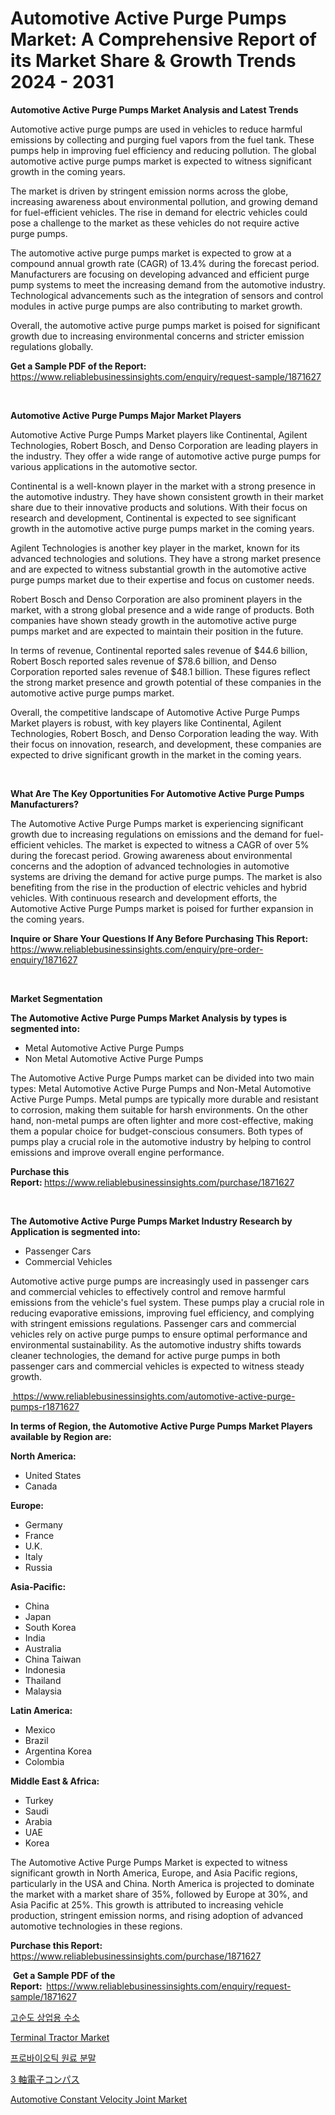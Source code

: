 <p><h1>Automotive Active Purge Pumps Market: A Comprehensive Report of its Market Share & Growth Trends 2024 - 2031</h1></p><p><strong>Automotive Active Purge Pumps Market Analysis and Latest Trends</strong></p>
<p><p>Automotive active purge pumps are used in vehicles to reduce harmful emissions by collecting and purging fuel vapors from the fuel tank. These pumps help in improving fuel efficiency and reducing pollution. The global automotive active purge pumps market is expected to witness significant growth in the coming years.</p><p>The market is driven by stringent emission norms across the globe, increasing awareness about environmental pollution, and growing demand for fuel-efficient vehicles. The rise in demand for electric vehicles could pose a challenge to the market as these vehicles do not require active purge pumps.</p><p>The automotive active purge pumps market is expected to grow at a compound annual growth rate (CAGR) of 13.4% during the forecast period. Manufacturers are focusing on developing advanced and efficient purge pump systems to meet the increasing demand from the automotive industry. Technological advancements such as the integration of sensors and control modules in active purge pumps are also contributing to market growth.</p><p>Overall, the automotive active purge pumps market is poised for significant growth due to increasing environmental concerns and stricter emission regulations globally.</p></p>
<p><strong>Get a Sample PDF of the Report:&nbsp;</strong> <a href="https://www.reliablebusinessinsights.com/enquiry/request-sample/1871627">https://www.reliablebusinessinsights.com/enquiry/request-sample/1871627</a></p>
<p>&nbsp;</p>
<p><strong>Automotive Active Purge Pumps Major Market Players</strong></p>
<p><p>Automotive Active Purge Pumps Market players like Continental, Agilent Technologies, Robert Bosch, and Denso Corporation are leading players in the industry. They offer a wide range of automotive active purge pumps for various applications in the automotive sector.</p><p>Continental is a well-known player in the market with a strong presence in the automotive industry. They have shown consistent growth in their market share due to their innovative products and solutions. With their focus on research and development, Continental is expected to see significant growth in the automotive active purge pumps market in the coming years.</p><p>Agilent Technologies is another key player in the market, known for its advanced technologies and solutions. They have a strong market presence and are expected to witness substantial growth in the automotive active purge pumps market due to their expertise and focus on customer needs.</p><p>Robert Bosch and Denso Corporation are also prominent players in the market, with a strong global presence and a wide range of products. Both companies have shown steady growth in the automotive active purge pumps market and are expected to maintain their position in the future.</p><p>In terms of revenue, Continental reported sales revenue of $44.6 billion, Robert Bosch reported sales revenue of $78.6 billion, and Denso Corporation reported sales revenue of $48.1 billion. These figures reflect the strong market presence and growth potential of these companies in the automotive active purge pumps market.</p><p>Overall, the competitive landscape of Automotive Active Purge Pumps Market players is robust, with key players like Continental, Agilent Technologies, Robert Bosch, and Denso Corporation leading the way. With their focus on innovation, research, and development, these companies are expected to drive significant growth in the market in the coming years.</p></p>
<p>&nbsp;</p>
<p><strong>What Are The Key Opportunities For Automotive Active Purge Pumps Manufacturers?</strong></p>
<p><p>The Automotive Active Purge Pumps market is experiencing significant growth due to increasing regulations on emissions and the demand for fuel-efficient vehicles. The market is expected to witness a CAGR of over 5% during the forecast period. Growing awareness about environmental concerns and the adoption of advanced technologies in automotive systems are driving the demand for active purge pumps. The market is also benefiting from the rise in the production of electric vehicles and hybrid vehicles. With continuous research and development efforts, the Automotive Active Purge Pumps market is poised for further expansion in the coming years.</p></p>
<p><strong>Inquire or Share Your Questions If Any Before Purchasing This Report:</strong> <a href="https://www.reliablebusinessinsights.com/enquiry/pre-order-enquiry/1871627">https://www.reliablebusinessinsights.com/enquiry/pre-order-enquiry/1871627</a></p>
<p>&nbsp;</p>
<p><strong>Market Segmentation</strong></p>
<p><strong>The Automotive Active Purge Pumps Market Analysis by types is segmented into:</strong></p>
<p><ul><li>Metal Automotive Active Purge Pumps</li><li>Non Metal Automotive Active Purge Pumps</li></ul></p>
<p><p>The Automotive Active Purge Pumps market can be divided into two main types: Metal Automotive Active Purge Pumps and Non-Metal Automotive Active Purge Pumps. Metal pumps are typically more durable and resistant to corrosion, making them suitable for harsh environments. On the other hand, non-metal pumps are often lighter and more cost-effective, making them a popular choice for budget-conscious consumers. Both types of pumps play a crucial role in the automotive industry by helping to control emissions and improve overall engine performance.</p></p>
<p><strong>Purchase this Report:&nbsp;</strong><a href="https://www.reliablebusinessinsights.com/purchase/1871627">https://www.reliablebusinessinsights.com/purchase/1871627</a></p>
<p>&nbsp;</p>
<p><strong>The Automotive Active Purge Pumps Market Industry Research by Application is segmented into:</strong></p>
<p><ul><li>Passenger Cars</li><li>Commercial Vehicles</li></ul></p>
<p><p>Automotive active purge pumps are increasingly used in passenger cars and commercial vehicles to effectively control and remove harmful emissions from the vehicle's fuel system. These pumps play a crucial role in reducing evaporative emissions, improving fuel efficiency, and complying with stringent emissions regulations. Passenger cars and commercial vehicles rely on active purge pumps to ensure optimal performance and environmental sustainability. As the automotive industry shifts towards cleaner technologies, the demand for active purge pumps in both passenger cars and commercial vehicles is expected to witness steady growth.</p></p>
<p><a href="https://www.reliablebusinessinsights.com/automotive-active-purge-pumps-r1871627">&nbsp;https://www.reliablebusinessinsights.com/automotive-active-purge-pumps-r1871627</a></p>
<p><strong>In terms of Region, the Automotive Active Purge Pumps Market Players available by Region are:</strong></p>
<p>
    <p> <strong> North America: </strong>
        <ul>
            <li>United States</li>
            <li>Canada</li>
        </ul>
        </p> 
    <p> <strong> Europe: </strong>
        <ul>
            <li>Germany</li>
            <li>France</li>
            <li>U.K.</li>
            <li>Italy</li>
            <li>Russia</li>
        </ul>
        </p> 
    <p> <strong> Asia-Pacific: </strong>
        <ul>
            <li>China</li>
            <li>Japan</li>
            <li>South Korea</li>
            <li>India</li>
            <li>Australia</li>
            <li>China Taiwan</li>
            <li>Indonesia</li>
            <li>Thailand</li>
            <li>Malaysia</li>
        </ul>
        </p> 
    <p> <strong> Latin America: </strong>
        <ul>
            <li>Mexico</li>
            <li>Brazil</li>
            <li>Argentina Korea</li>
            <li>Colombia</li>
        </ul>
        </p> 
    <p> <strong> Middle East & Africa: </strong>
        <ul>
            <li>Turkey</li>
            <li>Saudi</li>
            <li>Arabia</li>
            <li>UAE</li>
            <li>Korea</li>
        </ul>
    </p>
    </p>
<p><p>The Automotive Active Purge Pumps Market is expected to witness significant growth in North America, Europe, and Asia Pacific regions, particularly in the USA and China. North America is projected to dominate the market with a market share of 35%, followed by Europe at 30%, and Asia Pacific at 25%. This growth is attributed to increasing vehicle production, stringent emission norms, and rising adoption of advanced automotive technologies in these regions.</p></p>
<p><strong>Purchase this Report: </strong><a href="https://www.reliablebusinessinsights.com/purchase/1871627">https://www.reliablebusinessinsights.com/purchase/1871627</a></p>
<p>&nbsp;<strong>Get a Sample PDF of the Report:&nbsp;&nbsp;</strong><a href="https://www.reliablebusinessinsights.com/enquiry/request-sample/1871627">https://www.reliablebusinessinsights.com/enquiry/request-sample/1871627</a></p>
<p><strong></strong></p>
<p><p><a href="https://github.com/durgin521/Market-Research-Report-List-1/blob/main/3038375115263.md">고순도 상업용 수소</a></p><p><a href="https://github.com/ayamgoreng5458/Market-Research-Report-List-1/blob/main/terminal-tractor-market.md">Terminal Tractor Market</a></p><p><a href="https://github.com/Evans21Bill/Market-Research-Report-List-1/blob/main/8341555115264.md">프로바이오틱 원료 분말</a></p><p><a href="https://github.com/LuzHills1972/Market-Research-Report-List-1/blob/main/1108036128106.md">3 軸電子コンパス</a></p><p><a href="https://github.com/nigngrjl95/Market-Research-Report-List-1/blob/main/automotive-constant-velocity-joint-market.md">Automotive Constant Velocity Joint Market</a></p></p>